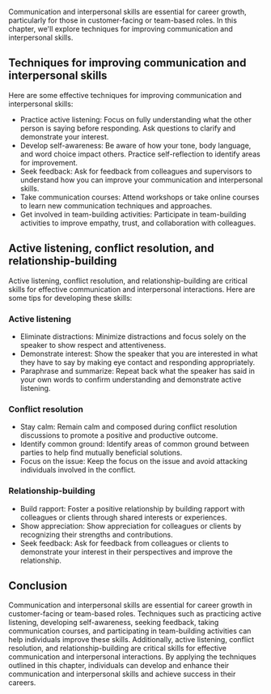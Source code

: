 
Communication and interpersonal skills are essential for career growth, particularly for those in customer-facing or team-based roles. In this chapter, we'll explore techniques for improving communication and interpersonal skills.

Techniques for improving communication and interpersonal skills
---------------------------------------------------------------

Here are some effective techniques for improving communication and interpersonal skills:

* Practice active listening: Focus on fully understanding what the other person is saying before responding. Ask questions to clarify and demonstrate your interest.
* Develop self-awareness: Be aware of how your tone, body language, and word choice impact others. Practice self-reflection to identify areas for improvement.
* Seek feedback: Ask for feedback from colleagues and supervisors to understand how you can improve your communication and interpersonal skills.
* Take communication courses: Attend workshops or take online courses to learn new communication techniques and approaches.
* Get involved in team-building activities: Participate in team-building activities to improve empathy, trust, and collaboration with colleagues.

Active listening, conflict resolution, and relationship-building
----------------------------------------------------------------

Active listening, conflict resolution, and relationship-building are critical skills for effective communication and interpersonal interactions. Here are some tips for developing these skills:

### Active listening

* Eliminate distractions: Minimize distractions and focus solely on the speaker to show respect and attentiveness.
* Demonstrate interest: Show the speaker that you are interested in what they have to say by making eye contact and responding appropriately.
* Paraphrase and summarize: Repeat back what the speaker has said in your own words to confirm understanding and demonstrate active listening.

### Conflict resolution

* Stay calm: Remain calm and composed during conflict resolution discussions to promote a positive and productive outcome.
* Identify common ground: Identify areas of common ground between parties to help find mutually beneficial solutions.
* Focus on the issue: Keep the focus on the issue and avoid attacking individuals involved in the conflict.

### Relationship-building

* Build rapport: Foster a positive relationship by building rapport with colleagues or clients through shared interests or experiences.
* Show appreciation: Show appreciation for colleagues or clients by recognizing their strengths and contributions.
* Seek feedback: Ask for feedback from colleagues or clients to demonstrate your interest in their perspectives and improve the relationship.

Conclusion
----------

Communication and interpersonal skills are essential for career growth in customer-facing or team-based roles. Techniques such as practicing active listening, developing self-awareness, seeking feedback, taking communication courses, and participating in team-building activities can help individuals improve these skills. Additionally, active listening, conflict resolution, and relationship-building are critical skills for effective communication and interpersonal interactions. By applying the techniques outlined in this chapter, individuals can develop and enhance their communication and interpersonal skills and achieve success in their careers.
